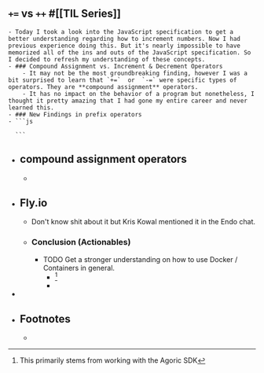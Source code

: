 ## `+=` vs `++` #[[TIL Series]]
	- Today I took a look into the JavaScript specification to get a better understanding regarding how to increment numbers. Now I had previous experience doing this. But it's nearly impossible to have memorized all of the ins and outs of the JavaScript specification. So I decided to refresh my understanding of these concepts.
	- ### Compound Assignment vs. Increment & Decrement Operators
		- It may not be the most groundbreaking finding, however I was a bit surprised to learn that `+=`  or  `-=` were specific types of operators. They are **compound assignment** operators.
		- It has no impact on the behavior of a program but nonetheless, I thought it pretty amazing that I had gone my entire career and never learned this.
	- ### New Findings in prefix operators
	- ```js
	  
	  ```
- ## compound assignment operators
	-
- ## Fly.io
	- Don't know shit about it but Kris Kowal mentioned it in the Endo chat.
	- ### Conclusion (Actionables)
		- TODO Get a stronger understanding on how to use Docker / Containers in general.
			- [^1]
			-
-
- ## Footnotes
	- [^1]: This primarily stems from working with the Agoric SDK